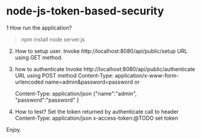 # node-js-token-based-security

1 How run the application?
  >npm install 
  >node server.js
 2. How to setup user.
   Invoke  http://localhost:8080/api/public/setup URL using GET method.
 3. how to authenticate
    Invoke http://localhost:8080/api/public/authenticate  URL using POST method
    Content-Type: application/x-www-form-urlencoded
    name=admin&password=password
    or 
    
      Content-Type: application/json
      {"name":"admin",
      "password":"password"
      }
4. How to test?
  Set the token returned by authenticate call to header
    Content-Type: application/json
    x-access-token:@TODO set token 

Enjoy.

 
